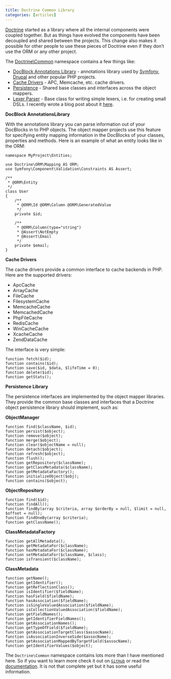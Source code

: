 ```yaml
---
title: Doctrine Common Library
categories: [articles]
---
```

<p><a href="http://doctrine-project.org" target="_blank">Doctrine</a> started as a library where all the internal components were coupled together. But as things have evolved the components have been decoupled and shared between the projects. This change also makes it possible for other people to use these pieces of Doctrine even if they don&rsquo;t use the ORM or any other project.</p>

<p>The <a href="https://github.com/doctrine/common/tree/master/lib/Doctrine/Common" target="_blank">Doctrine\Common</a> namespace contains a few things like:</p>

<ul><li><a href="https://github.com/doctrine/common/tree/master/lib/Doctrine/Common/Annotations" target="_blank">DocBlock Annotations Library</a> - annotations library used by <a href="http://symfony.com" target="_blank">Symfony</a>, <a href="http://drupal.org" target="_blank">Drupal</a> and other popular PHP projects.</li>
<li><a href="https://github.com/doctrine/common/tree/master/lib/Doctrine/Common/Cache" target="_blank">Cache Drivers</a> - APC, Memcache, etc. cache drivers.</li>
<li><a href="https://github.com/doctrine/common/tree/master/lib/Doctrine/Common/Persistence" target="_blank">Persistence</a> - Shared base classes and interfaces across the object mappers.</li>
<li><a href="https://github.com/doctrine/common/blob/master/lib/Doctrine/Common/Lexer.php" target="_blank">Lexer Parser</a> - Base class for writing simple lexers, i.e. for creating small DSLs. I recently wrote a blog post about it <a href="http://jwage.com/post/31623163785/writing-a-parser-in-php-with-the-help-of-doctrine" target="_blank">here</a>.</li>
</ul><p><strong>DocBlock AnnotationsLibrary</strong></p>

<p>With the annotations library you can parse information out of your DocBlocks in to PHP objects. The object mapper projects use this feature for specifying entity mapping information in the DocBlocks of your classes, properties and methods. Here is an example of what an entity looks like in the ORM:</p>

<pre><code>namespace MyProject\Entities;

use Doctrine\ORM\Mapping AS ORM;
use Symfony\Component\Validation\Constraints AS Assert;

/**
 * @ORM\Entity
 */
class User
{
    /**
     * @ORM\Id @ORM\Column @ORM\GeneratedValue
     */
    private $id;

    /**
     * @ORM\Column(type="string")
     * @Assert\NotEmpty
     * @Assert\Email
     */
    private $email;
}
</code></pre>

<p><strong>Cache Drivers</strong></p>

<p>The cache drivers provide a common interface to cache backends in PHP. Here are the supported drivers:</p>

<ul><li>ApcCache</li>
<li>ArrayCache</li>
<li>FileCache</li>
<li>FilesystemCache</li>
<li>MemcacheCache</li>
<li>MemcachedCache</li>
<li>PhpFileCache</li>
<li>RedisCache</li>
<li>WinCacheCache</li>
<li>XcacheCache</li>
<li>ZendDataCache</li>
</ul><p>The interface is very simple:</p>

<pre><code>function fetch($id);
function contains($id);
function save($id, $data, $lifeTime = 0);
function delete($id);
function getStats();
</code></pre>

<p><strong>Persistence Library</strong></p>

<p>The persistence interfaces are implemented by the object mapper libraries. They provide the common base classes and interfaces that a Doctrine object persistence library should implement, such as:</p>

<p><strong>ObjectManager</strong></p>

<pre><code>function find($className, $id);
function persist($object);
function remove($object);
function merge($object);
function clear($objectName = null);
function detach($object);
function refresh($object);
function flush();
function getRepository($className);
function getClassMetadata($className);
function getMetadataFactory();
function initializeObject($obj);
function contains($object);
</code></pre>

<p><strong>ObjectRepository</strong></p>

<pre><code>function find($id);
function findAll();
function findBy(array $criteria, array $orderBy = null, $limit = null, $offset = null);
function findOneBy(array $criteria);
function getClassName();
</code></pre>

<p><strong>ClassMetadataFactory</strong></p>

<pre><code>function getAllMetadata();
function getMetadataFor($className);
function hasMetadataFor($className);
function setMetadataFor($className, $class);
function isTransient($className);
</code></pre>

<p><strong>ClassMetadata</strong></p>

<pre><code>function getName();
function getIdentifier();
function getReflectionClass();
function isIdentifier($fieldName);
function hasField($fieldName);
function hasAssociation($fieldName);
function isSingleValuedAssociation($fieldName);
function isCollectionValuedAssociation($fieldName);
function getFieldNames();
function getIdentifierFieldNames();
function getAssociationNames();
function getTypeOfField($fieldName);
function getAssociationTargetClass($assocName);
function isAssociationInverseSide($assocName);
function getAssociationMappedByTargetField($assocName);
function getIdentifierValues($object);
</code></pre>

<p>The <code>Doctrine\Common</code> namespace contains lots more than I have mentioned here. So if you want to learn more check it out on <a href="https://github.com/doctrine/common/tree/master/lib/Doctrine/Common" target="_blank"><code>GitHub</code></a> or read the <a href="http://docs.doctrine-project.org/projects/doctrine-common/en/latest/index.html" target="_blank">documentation</a>. It is not that complete yet but it has some useful information.</p>
